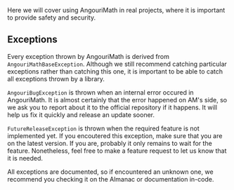 Here we will cover using AngouriMath in real projects, where it is important to provide safety and security.

<h2>Exceptions</h2>

Every exception thrown by AngouriMath is derived from `AngouriMathBaseException`. Although we still
recommend catching particular exceptions rather than catching this one, it is important to be able
to catch all exceptions thrown by a library.

`AngouriBugException` is thrown when an internal error occured in AngouriMath. It is almost certainly
that the error happened on AM's side, so we ask you to report about it to the official repository if it
happens. It will help us fix it quickly and release an update sooner.

`FutureReleaseException` is thrown when the required feature is not implemented yet. If you encoutered
this exception, make sure that you are on the latest version. If you are, probably it only remains to
wait for the feature. Nonetheless, feel free to make a feature request to let us know that it is needed.

All exceptions are documented, so if encountered an unknown one, we recommend you checking it on the
Almanac or documentation in-code.
